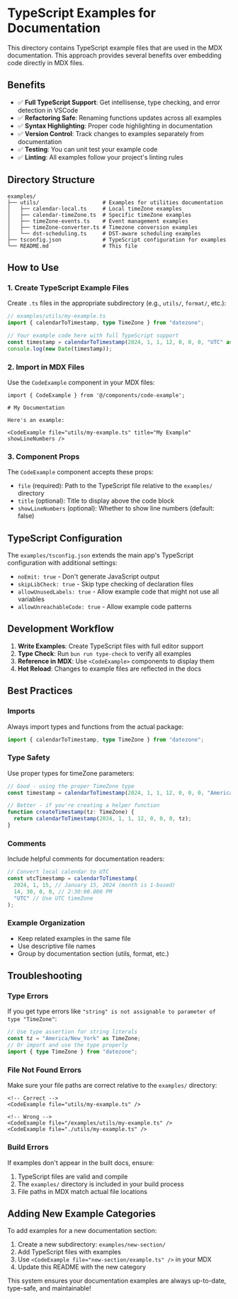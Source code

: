 # TypeScript Examples for Documentation

This directory contains TypeScript example files that are used in the MDX documentation. This approach provides several benefits over embedding code directly in MDX files.

## Benefits

- ✅ **Full TypeScript Support**: Get intellisense, type checking, and error detection in VSCode
- ✅ **Refactoring Safe**: Renaming functions updates across all examples
- ✅ **Syntax Highlighting**: Proper code highlighting in documentation
- ✅ **Version Control**: Track changes to examples separately from documentation
- ✅ **Testing**: You can unit test your example code
- ✅ **Linting**: All examples follow your project's linting rules

## Directory Structure

```
examples/
├── utils/                    # Examples for utilities documentation
│   ├── calendar-local.ts     # Local timeZone examples
│   ├── calendar-timeZone.ts  # Specific timeZone examples
│   ├── timeZone-events.ts    # Event management examples
│   ├── timeZone-converter.ts # Timezone conversion examples
│   └── dst-scheduling.ts     # DST-aware scheduling examples
├── tsconfig.json             # TypeScript configuration for examples
└── README.md                 # This file
```

## How to Use

### 1. Create TypeScript Example Files

Create `.ts` files in the appropriate subdirectory (e.g., `utils/`, `format/`, etc.):

```typescript
// examples/utils/my-example.ts
import { calendarToTimestamp, type TimeZone } from "datezone";

// Your example code here with full TypeScript support
const timestamp = calendarToTimestamp(2024, 1, 1, 12, 0, 0, 0, "UTC" as TimeZone);
console.log(new Date(timestamp));
```

### 2. Import in MDX Files

Use the `CodeExample` component in your MDX files:

```mdx
import { CodeExample } from '@/components/code-example';

# My Documentation

Here's an example:

<CodeExample file="utils/my-example.ts" title="My Example" showLineNumbers />
```

### 3. Component Props

The `CodeExample` component accepts these props:

- `file` (required): Path to the TypeScript file relative to the `examples/` directory
- `title` (optional): Title to display above the code block
- `showLineNumbers` (optional): Whether to show line numbers (default: false)

## TypeScript Configuration

The `examples/tsconfig.json` extends the main app's TypeScript configuration with additional settings:

- `noEmit: true` - Don't generate JavaScript output
- `skipLibCheck: true` - Skip type checking of declaration files
- `allowUnusedLabels: true` - Allow example code that might not use all variables
- `allowUnreachableCode: true` - Allow example code patterns

## Development Workflow

1. **Write Examples**: Create TypeScript files with full editor support
2. **Type Check**: Run `bun run type-check` to verify all examples
3. **Reference in MDX**: Use `<CodeExample>` components to display them
4. **Hot Reload**: Changes to example files are reflected in the docs

## Best Practices

### Imports

Always import types and functions from the actual package:

```typescript
import { calendarToTimestamp, type TimeZone } from "datezone";
```

### Type Safety

Use proper types for timeZone parameters:

```typescript
// Good - using the proper TimeZone type
const timestamp = calendarToTimestamp(2024, 1, 1, 12, 0, 0, 0, "America/New_York" as TimeZone);

// Better - if you're creating a helper function
function createTimestamp(tz: TimeZone) {
  return calendarToTimestamp(2024, 1, 1, 12, 0, 0, 0, tz);
}
```

### Comments

Include helpful comments for documentation readers:

```typescript
// Convert local calendar to UTC
const utcTimestamp = calendarToTimestamp(
  2024, 1, 15, // January 15, 2024 (month is 1-based)
  14, 30, 0, 0, // 2:30:00.000 PM
  "UTC" // Use UTC timeZone
);
```

### Example Organization

- Keep related examples in the same file
- Use descriptive file names
- Group by documentation section (utils, format, etc.)

## Troubleshooting

### Type Errors

If you get type errors like `"string" is not assignable to parameter of type "TimeZone"`:

```typescript
// Use type assertion for string literals
const tz = "America/New_York" as TimeZone;
// Or import and use the type properly
import { type TimeZone } from "datezone";
```

### File Not Found Errors

Make sure your file paths are correct relative to the `examples/` directory:

```mdx
<!-- Correct -->
<CodeExample file="utils/my-example.ts" />

<!-- Wrong -->
<CodeExample file="/examples/utils/my-example.ts" />
<CodeExample file="./utils/my-example.ts" />
```

### Build Errors

If examples don't appear in the built docs, ensure:

1. TypeScript files are valid and compile
2. The `examples/` directory is included in your build process
3. File paths in MDX match actual file locations

## Adding New Example Categories

To add examples for a new documentation section:

1. Create a new subdirectory: `examples/new-section/`
2. Add TypeScript files with examples
3. Use `<CodeExample file="new-section/example.ts" />` in your MDX
4. Update this README with the new category

This system ensures your documentation examples are always up-to-date, type-safe, and maintainable! 